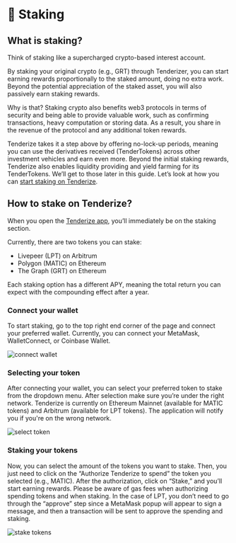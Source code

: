 # 🥩 Staking

## What is staking?

Think of staking like a supercharged crypto-based interest account.

By staking your original crypto (e.g., GRT) through Tenderizer, you can start earning rewards proportionally to the staked amount, doing no extra work. Beyond the potential appreciation of the staked asset, you will also passively earn staking rewards.

Why is that? Staking crypto also benefits web3 protocols in terms of security and being able to provide valuable work, such as confirming transactions, heavy computation or storing data. As a result, you share in the revenue of the protocol and any additional token rewards.

Tenderize takes it a step above by offering no-lock-up periods, meaning you can use the derivatives received (TenderTokens) across other investment vehicles and earn even more. Beyond the initial staking rewards, Tenderize also enables liquidity providing and yield farming for its TenderTokens. We’ll get to those later in this guide. Let’s look at how you can [start staking on Tenderize](https://app.tenderize.me).

## How to stake on Tenderize?

When you open the [Tenderize app](https::/tenderize.me), you’ll immediately be on the staking section.

Currently, there are two tokens you can stake:

- Livepeer (LPT) on Arbitrum
- Polygon (MATIC) on Ethereum
- The Graph (GRT) on Ethereum

Each staking option has a different APY, meaning the total return you can expect with the compounding effect after a year.

### Connect your wallet

To start staking, go to the top right end corner of the page and connect your preferred wallet. Currently, you can connect your MetaMask, WalletConnect, or Coinbase Wallet.

![connect wallet](https://i.imgur.com/ldKViWS.png)

### Selecting your token

After connecting your wallet, you can select your preferred token to stake from the dropdown menu. After selection make sure you’re under the right network. Tenderize is currently on Ethereum Mainnet (available for MATIC tokens) and Arbitrum (available for LPT tokens). The application will notify you if you're on the wrong network.

![select token](https://i.imgur.com/fm7reFi.png)

### Staking your tokens

Now, you can select the amount of the tokens you want to stake. Then, you just need to click on the “Authorize Tenderize to spend” the token you selected (e.g., MATIC). After the authorization, click on “Stake,” and you’ll start earning rewards. Please be aware of gas fees when authorizing spending tokens and when staking. In the case of LPT, you don’t need to go through the “approve” step since a MetaMask popup will appear to sign a message, and then a transaction will be sent to approve the spending and staking.

![stake tokens](https://i.imgur.com/I0F0xgz.png)